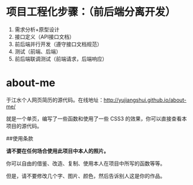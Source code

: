 # 项目工程化步骤：（前后端分离开发）

1. 需求分析+原型设计
2. 接口定义（API接口文档）
3. 前后端并行开发（遵守接口文档规范）
4. 测试（前端、后端）
5. 前后端联调测试（前端请求，后端响应）

about-me
========

于江水个人网页简历的源代码。在线地址：<http://yujiangshui.github.io/about-me/>

就是一个单页，编写了一些函数和使用了一些 CSS3 的效果，你可以直接查看本项目的源代码。

##使用条款

**请不要在任何场合使用此项目中本人的照片。**

你可以自由的借鉴、改造、复制、使用本人在项目中所写的函数等等。

但是，请不要修改几个字、图片、颜色，然后告诉别人这是你的作品。
